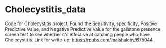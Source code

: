 # Cholecystitis_data
Code for Cholecystitis project; Found the Sensitivity, specificity, Positive Predictive Value, and Negative Predictive Value for the gallstone presence screen test to see whether it's effective at catching people who have Cholecystitis. 
Link for write-up: https://rpubs.com/malshalchy/675044 
